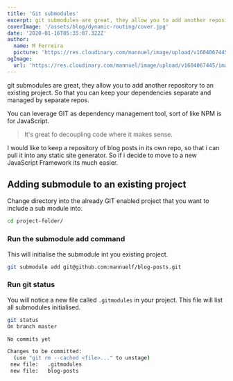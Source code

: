 ```yaml
---
title: 'Git submodules'
excerpt: git submodules are great, they allow you to add another repository to an existing project. So that you can keep your dependencies separate and managed by separate repos.'
coverImage: '/assets/blog/dynamic-routing/cover.jpg'
date: '2020-01-16T05:35:07.322Z'
author:
  name: M Ferreira
  picture: 'https://res.cloudinary.com/mannuel/image/upload/v1604067445/images/mee.jpg'
ogImage:
  url: 'https://res.cloudinary.com/mannuel/image/upload/v1604067445/images/mee.jpg'
---
```


git submodules are great, they allow you to add another repository to an existing project. So that you can keep your dependencies separate and managed by separate repos.

You can leverage GIT as dependency management tool, sort of like NPM is for JavaScript.

> It's great fo decoupling code where it makes sense.

I would like to keep a repository of blog posts in its own repo, so that i can pull it into any static site generator. So if i decide to move to a new JavaScript Framework its much easier.

## Adding submodule to an existing project

Change directory into the already GIT enabled project that you want to include a sub module into.

```bash
cd project-folder/
```

### Run the submodule add command

This will initialise the submodule int you existing project.

```bash
git submodule add git@github.com:mannuelf/blog-posts.git
```

### Run git status

You will notice a new file called `.gitmodules` in your project. This file will list all submodules initialised.

```bash
git status
On branch master

No commits yet

Changes to be committed:
  (use "git rm --cached <file>..." to unstage)
 new file:   .gitmodules
 new file:   blog-posts
```
